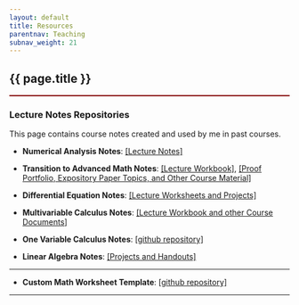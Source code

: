 ```yaml
---
layout: default
title: Resources
parentnav: Teaching
subnav_weight: 21
---
```


<div style="border-bottom: 2px  solid #800000;">

## {{ page.title }}

</div>


### Lecture Notes Repositories

This page contains course notes created and used by me in past courses.

+ __Numerical Analysis Notes__: [[Lecture Notes]](https://github.com/subhadipchowdhury/Notes_Numerical_Analysis)

+ __Transition to Advanced Math Notes__: [[Lecture Workbook]](https://github.com/subhadipchowdhury/Notes_Intro_To_Proof/blob/cb9086eb9197ae2a4988c90308d77a00f624ed0f/2021FA/Lecture%20Notes/TranstitionLectureNotes.pdf), [[Proof Portfolio, Expository Paper Topics, and Other Course Material]](https://github.com/subhadipchowdhury/Notes_Intro_To_Proof)

+ __Differential Equation Notes__: [[Lecture Worksheets and Projects]](https://github.com/subhadipchowdhury/Notes_DiffEq)

+ __Multivariable Calculus Notes__: [[Lecture Workbook and other Course Documents]](https://github.com/subhadipchowdhury/Notes_Multivariable_Calculus)

+ __One Variable Calculus Notes__: [[github repository]](https://github.com/subhadipchowdhury/Notes_One_Variable_Calculus)

+ __Linear Algebra Notes__: [[Projects and Handouts]](https://github.com/subhadipchowdhury/Notes_Linear_Algebra)

---

+ __Custom Math Worksheet Template__: [[github repository]](https://github.com/subhadipchowdhury/math_worksheet_template)

---

